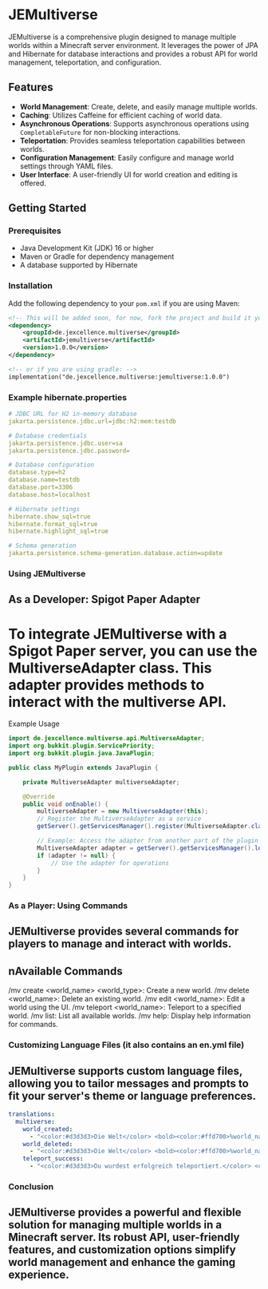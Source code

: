 # JEMultiverse

JEMultiverse is a comprehensive plugin designed to manage multiple worlds within a Minecraft server environment. It leverages the power of JPA and Hibernate for database interactions and provides a robust API for world management, teleportation, and configuration.

## Features

- **World Management**: Create, delete, and easily manage multiple worlds.
- **Caching**: Utilizes Caffeine for efficient caching of world data.
- **Asynchronous Operations**: Supports asynchronous operations using `CompletableFuture` for non-blocking interactions.
- **Teleportation**: Provides seamless teleportation capabilities between worlds.
- **Configuration Management**: Easily configure and manage world settings through YAML files.
- **User Interface**: A user-friendly UI for world creation and editing is offered.

## Getting Started

### Prerequisites

- Java Development Kit (JDK) 16 or higher
- Maven or Gradle for dependency management
- A database supported by Hibernate

### Installation

Add the following dependency to your `pom.xml` if you are using Maven:

```xml
<!-- This will be added soon, for now, fork the project and build it yourself through cleanMavenDeployLocally -->
<dependency>
    <groupId>de.jexcellence.multiverse</groupId>
    <artifactId>jemultiverse</artifactId>
    <version>1.0.0</version>
</dependency>

<!-- or if you are using gradle: -->
implementation("de.jexcellence.multiverse:jemultiverse:1.0.0")
```

### Example hibernate.properties
```yml
# JDBC URL for H2 in-memory database
jakarta.persistence.jdbc.url=jdbc:h2:mem:testdb

# Database credentials
jakarta.persistence.jdbc.user=sa
jakarta.persistence.jdbc.password=

# Database configuration
database.type=h2
database.name=testdb
database.port=3306
database.host=localhost

# Hibernate settings
hibernate.show_sql=true
hibernate.format_sql=true
hibernate.highlight_sql=true

# Schema generation
jakarta.persistence.schema-generation.database.action=update
```

### Using JEMultiverse
## As a Developer: Spigot Paper Adapter
# To integrate JEMultiverse with a Spigot Paper server, you can use the MultiverseAdapter class. This adapter provides methods to interact with the multiverse API.

Example Usage
```java
import de.jexcellence.multiverse.api.MultiverseAdapter;
import org.bukkit.plugin.ServicePriority;
import org.bukkit.plugin.java.JavaPlugin;

public class MyPlugin extends JavaPlugin {

    private MultiverseAdapter multiverseAdapter;

    @Override
    public void onEnable() {
        multiverseAdapter = new MultiverseAdapter(this);
        // Register the MultiverseAdapter as a service
        getServer().getServicesManager().register(MultiverseAdapter.class, multiverseAdapter, this, ServicePriority.Normal);

        // Example: Access the adapter from another part of the plugin
        MultiverseAdapter adapter = getServer().getServicesManager().load(MultiverseAdapter.class);
        if (adapter != null) {
            // Use the adapter for operations
        }
    }
}
```

### As a Player: Using Commands
## JEMultiverse provides several commands for players to manage and interact with worlds.

## nAvailable Commands
/mv create <world_name> <world_type>: Create a new world.
/mv delete <world_name>: Delete an existing world.
/mv edit <world_name>: Edit a world using the UI.
/mv teleport <world_name>: Teleport to a specified world.
/mv list: List all available worlds.
/mv help: Display help information for commands.

### Customizing Language Files (it also contains an en.yml file)
## JEMultiverse supports custom language files, allowing you to tailor messages and prompts to fit your server's theme or language preferences.
```yml
translations:
  multiverse:
    world_created:
      - "<color:#d3d3d3>Die Welt</color> <bold><color:#ffd700>%world_name%</color></bold> <color:#d3d3d3>wurde erfolgreich erstellt.</color> <color:#00ff00>✔</color>"
    world_deleted:
      - "<color:#d3d3d3>Die Welt</color> <bold><color:#ffd700>%world_name%</color></bold> <color:#d3d3d3>wurde erfolgreich gelöscht.</color> <color:#00ff00>✔</color>"
    teleport_success:
      - "<color:#d3d3d3>Du wurdest erfolgreich teleportiert.</color> <color:#00ff00>✔</color>"
```

### Conclusion
## JEMultiverse provides a powerful and flexible solution for managing multiple worlds in a Minecraft server. Its robust API, user-friendly features, and customization options simplify world management and enhance the gaming experience.
